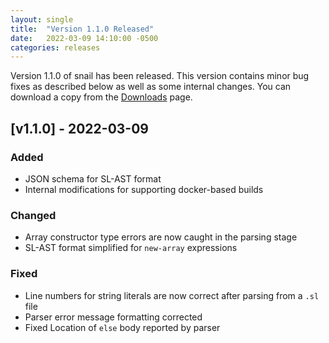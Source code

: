 ```yaml
---
layout: single
title:  "Version 1.1.0 Released"
date:   2022-03-09 14:10:00 -0500
categories: releases
---
```

Version 1.1.0 of snail has been released.  This version contains minor bug fixes
as described below as well as some internal changes. You can download a copy from the
[Downloads](/downloads#version-110) page.

## [v1.1.0] - 2022-03-09
### Added
- JSON schema for SL-AST format
- Internal modifications for supporting docker-based builds

### Changed
- Array constructor type errors are now caught in the parsing stage
- SL-AST format simplified for `new-array` expressions

### Fixed
- Line numbers for string literals are now correct after parsing from a `.sl`
  file
- Parser error message formatting corrected
- Fixed Location of `else` body reported by parser